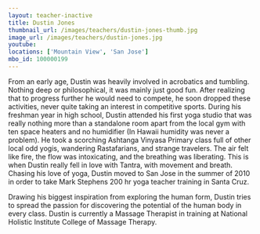 ```yaml
---
layout: teacher-inactive
title: Dustin Jones
thumbnail_url: /images/teachers/dustin-jones-thumb.jpg
image_url: /images/teachers/dustin-jones.jpg
youtube:
locations: ['Mountain View', 'San Jose']
mbo_id: 100000199
---
```


From an early age, Dustin was heavily involved in acrobatics and tumbling. Nothing deep or philosophical, it was mainly just good fun. After realizing that to progress further he would need to compete, he soon dropped these activities, never quite taking an interest in competitive sports. During his freshman year in high school, Dustin attended his first yoga studio that was really nothing more than a standalone room apart from the local gym with ten space heaters and no humidifier (In Hawaii humidity was never a problem). He took a scorching Ashtanga Vinyasa Primary class full of other local odd yogis, wandering Rastafarians, and strange travelers. The air felt like fire, the flow was intoxicating, and the breathing was liberating. This is when Dustin really fell in love with Tantra, with movement and breath. Chasing his love of yoga, Dustin moved to San Jose in the summer of 2010 in order to take Mark Stephens 200 hr yoga teacher training in Santa Cruz.

Drawing his biggest inspiration from exploring the human form, Dustin tries to spread the passion for discovering the potential of the human body in every class. Dustin is currently a Massage Therapist in training at National Holistic Institute College of Massage Therapy.
